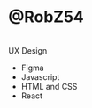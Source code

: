 <h1>@RobZ54</h1> 
<br>
UX Design

- Figma
- Javascript
- HTML and CSS
- React
<br>
<p></p>


<!---
RobZ54/RobZ54 is a ✨ special ✨ repository because its `README.md` (this file) appears on your GitHub profile.
You can click the Preview link to take a look at your changes.
--->
